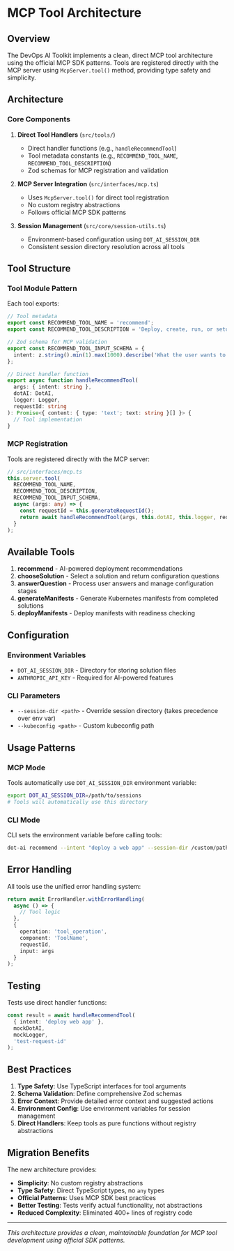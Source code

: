 # MCP Tool Architecture

## Overview

The DevOps AI Toolkit implements a clean, direct MCP tool architecture using the official MCP SDK patterns. Tools are registered directly with the MCP server using `McpServer.tool()` method, providing type safety and simplicity.

## Architecture

### Core Components

1. **Direct Tool Handlers** (`src/tools/`)
   - Direct handler functions (e.g., `handleRecommendTool`)
   - Tool metadata constants (e.g., `RECOMMEND_TOOL_NAME`, `RECOMMEND_TOOL_DESCRIPTION`)
   - Zod schemas for MCP registration and validation

2. **MCP Server Integration** (`src/interfaces/mcp.ts`)
   - Uses `McpServer.tool()` for direct tool registration
   - No custom registry abstractions
   - Follows official MCP SDK patterns

3. **Session Management** (`src/core/session-utils.ts`)
   - Environment-based configuration using `DOT_AI_SESSION_DIR`
   - Consistent session directory resolution across all tools

## Tool Structure

### Tool Module Pattern

Each tool exports:

```typescript
// Tool metadata
export const RECOMMEND_TOOL_NAME = 'recommend';
export const RECOMMEND_TOOL_DESCRIPTION = 'Deploy, create, run, or setup applications on Kubernetes with AI-powered recommendations';

// Zod schema for MCP validation
export const RECOMMEND_TOOL_INPUT_SCHEMA = {
  intent: z.string().min(1).max(1000).describe('What the user wants to deploy...')
};

// Direct handler function
export async function handleRecommendTool(
  args: { intent: string },
  dotAI: DotAI,
  logger: Logger,
  requestId: string
): Promise<{ content: { type: 'text'; text: string }[] }> {
  // Tool implementation
}
```

### MCP Registration

Tools are registered directly with the MCP server:

```typescript
// src/interfaces/mcp.ts
this.server.tool(
  RECOMMEND_TOOL_NAME,
  RECOMMEND_TOOL_DESCRIPTION,
  RECOMMEND_TOOL_INPUT_SCHEMA,
  async (args: any) => {
    const requestId = this.generateRequestId();
    return await handleRecommendTool(args, this.dotAI, this.logger, requestId);
  }
);
```

## Available Tools

1. **recommend** - AI-powered deployment recommendations
2. **chooseSolution** - Select a solution and return configuration questions
3. **answerQuestion** - Process user answers and manage configuration stages
4. **generateManifests** - Generate Kubernetes manifests from completed solutions
5. **deployManifests** - Deploy manifests with readiness checking

## Configuration

### Environment Variables

- `DOT_AI_SESSION_DIR` - Directory for storing solution files
- `ANTHROPIC_API_KEY` - Required for AI-powered features

### CLI Parameters

- `--session-dir <path>` - Override session directory (takes precedence over env var)
- `--kubeconfig <path>` - Custom kubeconfig path

## Usage Patterns

### MCP Mode
Tools automatically use `DOT_AI_SESSION_DIR` environment variable:

```bash
export DOT_AI_SESSION_DIR=/path/to/sessions
# Tools will automatically use this directory
```

### CLI Mode
CLI sets the environment variable before calling tools:

```bash
dot-ai recommend --intent "deploy a web app" --session-dir /custom/path
```

## Error Handling

All tools use the unified error handling system:

```typescript
return await ErrorHandler.withErrorHandling(
  async () => {
    // Tool logic
  },
  {
    operation: 'tool_operation',
    component: 'ToolName',
    requestId,
    input: args
  }
);
```

## Testing

Tests use direct handler functions:

```typescript
const result = await handleRecommendTool(
  { intent: 'deploy web app' },
  mockDotAI,
  mockLogger,
  'test-request-id'
);
```

## Best Practices

1. **Type Safety**: Use TypeScript interfaces for tool arguments
2. **Schema Validation**: Define comprehensive Zod schemas
3. **Error Context**: Provide detailed error context and suggested actions
4. **Environment Config**: Use environment variables for session management
5. **Direct Handlers**: Keep tools as pure functions without registry abstractions

## Migration Benefits

The new architecture provides:

- **Simplicity**: No custom registry abstractions
- **Type Safety**: Direct TypeScript types, no `any` types
- **Official Patterns**: Uses MCP SDK best practices
- **Better Testing**: Tests verify actual functionality, not abstractions
- **Reduced Complexity**: Eliminated 400+ lines of registry code

---

*This architecture provides a clean, maintainable foundation for MCP tool development using official SDK patterns.*